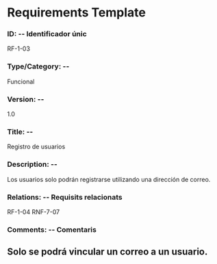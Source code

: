 # Requirements Template
### ID: -- Identificador únic
RF-1-03
### Type/Category: -- 
Funcional
### Version: -- 
1.0
### Title: --
Registro de usuarios
### Description: --
Los usuarios solo podrán registrarse utilizando una dirección de correo.
### Relations: -- Requisits relacionats
RF-1-04
RNF-7-07
### Comments: -- Comentaris
Solo se podrá vincular un correo a un usuario.
---